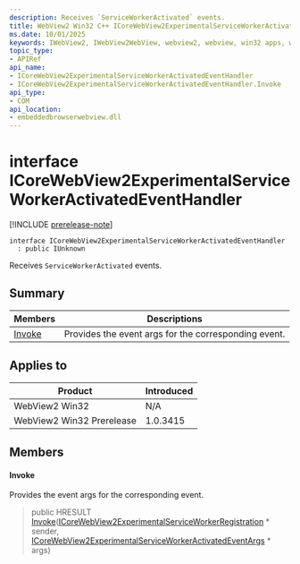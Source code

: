```yaml
---
description: Receives `ServiceWorkerActivated` events.
title: WebView2 Win32 C++ ICoreWebView2ExperimentalServiceWorkerActivatedEventHandler
ms.date: 10/01/2025
keywords: IWebView2, IWebView2WebView, webview2, webview, win32 apps, win32, edge, ICoreWebView2, ICoreWebView2Controller, browser control, edge html, ICoreWebView2ExperimentalServiceWorkerActivatedEventHandler
topic_type: 
- APIRef
api_name:
- ICoreWebView2ExperimentalServiceWorkerActivatedEventHandler
- ICoreWebView2ExperimentalServiceWorkerActivatedEventHandler.Invoke
api_type:
- COM
api_location:
- embeddedbrowserwebview.dll
---
```


# interface ICoreWebView2ExperimentalServiceWorkerActivatedEventHandler

[!INCLUDE [prerelease-note](../includes/prerelease-note.md)]

```
interface ICoreWebView2ExperimentalServiceWorkerActivatedEventHandler
  : public IUnknown
```

Receives `ServiceWorkerActivated` events.

## Summary

 Members                        | Descriptions
--------------------------------|---------------------------------------------
[Invoke](#invoke) | Provides the event args for the corresponding event.

## Applies to

Product                         | Introduced
--------------------------------|---------------------------------------------
WebView2 Win32            |    N/A
WebView2 Win32 Prerelease |    1.0.3415

## Members

#### Invoke

Provides the event args for the corresponding event.

> public HRESULT [Invoke](#invoke)([ICoreWebView2ExperimentalServiceWorkerRegistration](icorewebview2experimentalserviceworkerregistration.md#icorewebview2experimentalserviceworkerregistration) * sender, [ICoreWebView2ExperimentalServiceWorkerActivatedEventArgs](icorewebview2experimentalserviceworkeractivatedeventargs.md#icorewebview2experimentalserviceworkeractivatedeventargs) * args)

